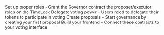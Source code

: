 Set up proper roles - Grant the Governor contract the proposer/executor roles on the TimeLock
Delegate voting power - Users need to delegate their tokens to participate in voting
Create proposals - Start governance by creating your first proposal
Build your frontend - Connect these contracts to your voting interface
